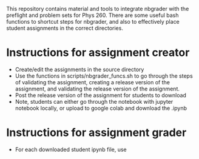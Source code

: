 This repository contains material and tools to integrate nbgrader with
the preflight and problem sets for Phys 260.  There are some useful
bash functions to shortcut steps for nbgrader, and also to effectively
place student assignments in the correct directories.

# Instructions for assignment creator
- Create/edit the assignments in the source directory
- Use the functions in scripts/nbgrader_funcs.sh to go through the steps of validating the assignment, creating a release version of the assignment, and validating the release version of the assignment.
- Post the release version of the assignment for students to download
- Note, students can either go through the notebook with jupyter notebook locally, or upload to google colab and download the .ipynb


# Instructions for assignment grader
- For each downloaded student ipynb file, use 